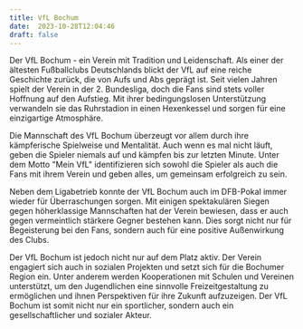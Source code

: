 ```yaml
---
title: VfL Bochum
date:  2023-10-28T12:04:46
draft: false
---
```


Der VfL Bochum - ein Verein mit Tradition und Leidenschaft. Als einer der ältesten Fußballclubs Deutschlands blickt der VfL auf eine reiche Geschichte zurück, die von Aufs und Abs geprägt ist. Seit vielen Jahren spielt der Verein in der 2. Bundesliga, doch die Fans sind stets voller Hoffnung auf den Aufstieg. Mit ihrer bedingungslosen Unterstützung verwandeln sie das Ruhrstadion in einen Hexenkessel und sorgen für eine einzigartige Atmosphäre.

Die Mannschaft des VfL Bochum überzeugt vor allem durch ihre kämpferische Spielweise und Mentalität. Auch wenn es mal nicht läuft, geben die Spieler niemals auf und kämpfen bis zur letzten Minute. Unter dem Motto "Mein VfL" identifizieren sich sowohl die Spieler als auch die Fans mit ihrem Verein und geben alles, um gemeinsam erfolgreich zu sein.

Neben dem Ligabetrieb konnte der VfL Bochum auch im DFB-Pokal immer wieder für Überraschungen sorgen. Mit einigen spektakulären Siegen gegen höherklassige Mannschaften hat der Verein bewiesen, dass er auch gegen vermeintlich stärkere Gegner bestehen kann. Dies sorgt nicht nur für Begeisterung bei den Fans, sondern auch für eine positive Außenwirkung des Clubs.

Der VfL Bochum ist jedoch nicht nur auf dem Platz aktiv. Der Verein engagiert sich auch in sozialen Projekten und setzt sich für die Bochumer Region ein. Unter anderem werden Kooperationen mit Schulen und Vereinen unterstützt, um den Jugendlichen eine sinnvolle Freizeitgestaltung zu ermöglichen und ihnen Perspektiven für ihre Zukunft aufzuzeigen. Der VfL Bochum ist somit nicht nur ein sportlicher, sondern auch ein gesellschaftlicher und sozialer Akteur.